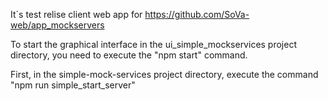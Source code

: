 It`s test relise client web app for https://github.com/SoVa-web/app_mockservers

To start the graphical interface in the ui_simple_mockservices project directory, you need to execute the "npm start" command.

First, in the simple-mock-services project directory, execute the command "npm run simple_start_server"
